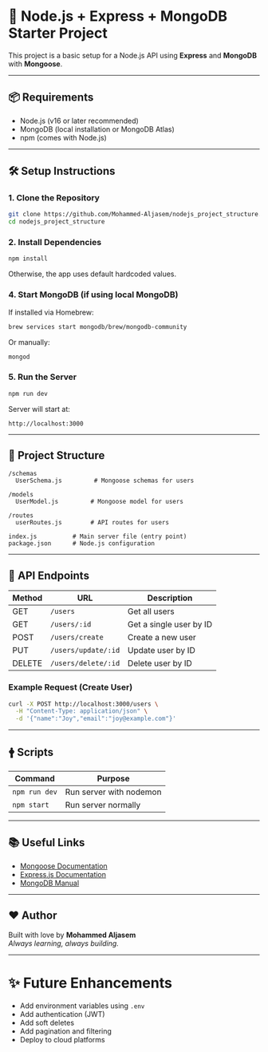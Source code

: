# 🚀 Node.js + Express + MongoDB Starter Project

This project is a basic setup for a Node.js API using **Express** and **MongoDB** with **Mongoose**.

---

## 📦 Requirements

- Node.js (v16 or later recommended)
- MongoDB (local installation or MongoDB Atlas)
- npm (comes with Node.js)

---

## 🛠️ Setup Instructions

### 1. Clone the Repository

```bash
git clone https://github.com/Mohammed-Aljasem/nodejs_project_structure.git
cd nodejs_project_structure
```

### 2. Install Dependencies

```bash
npm install
```

Otherwise, the app uses default hardcoded values.

### 4. Start MongoDB (if using local MongoDB)

If installed via Homebrew:

```bash
brew services start mongodb/brew/mongodb-community
```

Or manually:

```bash
mongod
```

### 5. Run the Server

```bash
npm run dev
```

Server will start at:

```
http://localhost:3000
```

---

## 🧹 Project Structure

```
/schemas
  UserSchema.js         # Mongoose schemas for users

/models
  UserModel.js         # Mongoose model for users

/routes
  userRoutes.js        # API routes for users

index.js          # Main server file (entry point)
package.json      # Node.js configuration
```

---

## 🔪 API Endpoints

| Method  | URL                 | Description               |
|---------|---------------------|----------------------------|
| GET     | `/users`            | Get all users              |
| GET     | `/users/:id`        | Get a single user by ID     |
| POST    | `/users/create`     | Create a new user          |
| PUT     | `/users/update/:id` | Update user by ID          |
| DELETE  | `/users/delete/:id` | Delete user by ID          |

### Example Request (Create User)

```bash
curl -X POST http://localhost:3000/users \
  -H "Content-Type: application/json" \
  -d '{"name":"Joy","email":"joy@example.com"}'
```

---

## 🛉 Scripts

| Command        | Purpose                  |
|----------------|---------------------------|
| `npm run dev`  | Run server with nodemon    |
| `npm start`    | Run server normally        |

---

## 📚 Useful Links

- [Mongoose Documentation](https://mongoosejs.com/docs/)
- [Express.js Documentation](https://expressjs.com/)
- [MongoDB Manual](https://www.mongodb.com/docs/manual/)

---

## ❤️ Author

Built with love by **Mohammed Aljasem**  
_Always learning, always building._

---

# ✨ Future Enhancements

- Add environment variables using `.env`
- Add authentication (JWT)
- Add soft deletes
- Add pagination and filtering
- Deploy to cloud platforms
